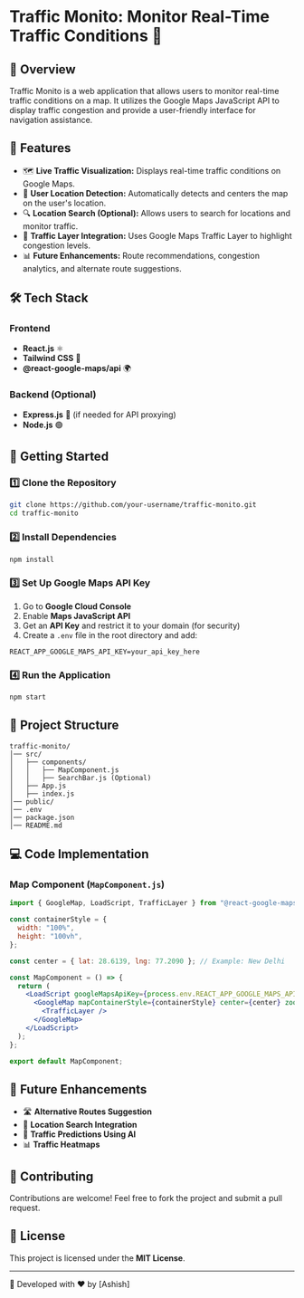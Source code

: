 # Traffic Monito: Monitor Real-Time Traffic Conditions 🚦

## 📌 Overview

Traffic Monito is a web application that allows users to monitor real-time traffic conditions on a map. It utilizes the Google Maps JavaScript API to display traffic congestion and provide a user-friendly interface for navigation assistance.

## 🚀 Features

- 🗺 **Live Traffic Visualization:** Displays real-time traffic conditions on Google Maps.
- 📍 **User Location Detection:** Automatically detects and centers the map on the user's location.
- 🔍 **Location Search (Optional):** Allows users to search for locations and monitor traffic.
- 🚦 **Traffic Layer Integration:** Uses Google Maps Traffic Layer to highlight congestion levels.
- 📊 **Future Enhancements:** Route recommendations, congestion analytics, and alternate route suggestions.

## 🛠 Tech Stack

### Frontend

- **React.js** ⚛️
- **Tailwind CSS** 🎨
- **@react-google-maps/api** 🌍

### Backend (Optional)

- **Express.js** 🚀 (if needed for API proxying)
- **Node.js** 🟢

## 📖 Getting Started

### 1️⃣ Clone the Repository

```sh
git clone https://github.com/your-username/traffic-monito.git
cd traffic-monito
```

### 2️⃣ Install Dependencies

```sh
npm install
```

### 3️⃣ Set Up Google Maps API Key

1. Go to **Google Cloud Console**
2. Enable **Maps JavaScript API**
3. Get an **API Key** and restrict it to your domain (for security)
4. Create a `.env` file in the root directory and add:

```env
REACT_APP_GOOGLE_MAPS_API_KEY=your_api_key_here
```

### 4️⃣ Run the Application

```sh
npm start
```

## 📂 Project Structure

```
traffic-monito/
│── src/
│   ├── components/
│   │   ├── MapComponent.js
│   │   ├── SearchBar.js (Optional)
│   ├── App.js
│   ├── index.js
│── public/
│── .env
│── package.json
│── README.md
```

## 💻 Code Implementation

### Map Component (`MapComponent.js`)

```jsx
import { GoogleMap, LoadScript, TrafficLayer } from "@react-google-maps/api";

const containerStyle = {
  width: "100%",
  height: "100vh",
};

const center = { lat: 28.6139, lng: 77.2090 }; // Example: New Delhi

const MapComponent = () => {
  return (
    <LoadScript googleMapsApiKey={process.env.REACT_APP_GOOGLE_MAPS_API_KEY}>
      <GoogleMap mapContainerStyle={containerStyle} center={center} zoom={12}>
        <TrafficLayer />
      </GoogleMap>
    </LoadScript>
  );
};

export default MapComponent;
```

## 🔮 Future Enhancements

- 🛣 **Alternative Routes Suggestion**
- 📍 **Location Search Integration**
- 🔄 **Traffic Predictions Using AI**
- 📊 **Traffic Heatmaps**

## 🤝 Contributing

Contributions are welcome! Feel free to fork the project and submit a pull request.

## 📜 License

This project is licensed under the **MIT License**.

---

🚀 Developed with ❤️ by [Ashish]

